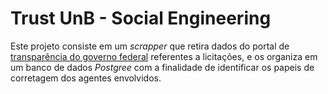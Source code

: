 # Trust UnB - Social Engineering  

Este projeto consiste em um *scrapper* que retira dados do portal de [transparência do governo federal](http://www.portaltransparencia.gov.br/) referentes a licitações, e os organiza em um banco de dados *Postgree* com a finalidade de identificar os papeis de corretagem dos agentes envolvidos. 
## 

